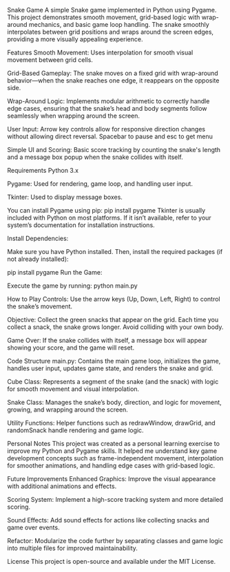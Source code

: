 Snake Game
A simple Snake game implemented in Python using Pygame. This project demonstrates smooth movement, grid-based logic with wrap-around mechanics, and basic game loop handling. The snake smoothly interpolates between grid positions and wraps around the screen edges, providing a more visually appealing experience.

Features
Smooth Movement:
Uses interpolation for smooth visual movement between grid cells.

Grid-Based Gameplay:
The snake moves on a fixed grid with wrap-around behavior—when the snake reaches one edge, it reappears on the opposite side.

Wrap-Around Logic:
Implements modular arithmetic to correctly handle edge cases, ensuring that the snake’s head and body segments follow seamlessly when wrapping around the screen.

User Input:
Arrow key controls allow for responsive direction changes without allowing direct reversal.
Spacebar to pause and esc to get menu

Simple UI and Scoring:
Basic score tracking by counting the snake's length and a message box popup when the snake collides with itself.

Requirements
Python 3.x

Pygame: Used for rendering, game loop, and handling user input.

Tkinter: Used to display message boxes.

You can install Pygame using pip:
pip install pygame
Tkinter is usually included with Python on most platforms. If it isn’t available, refer to your system’s documentation for installation instructions.

Install Dependencies:

Make sure you have Python installed. Then, install the required packages (if not already installed):

pip install pygame
Run the Game:

Execute the game by running:
python main.py

How to Play
Controls:
Use the arrow keys (Up, Down, Left, Right) to control the snake’s movement.

Objective:
Collect the green snacks that appear on the grid. Each time you collect a snack, the snake grows longer. Avoid colliding with your own body.

Game Over:
If the snake collides with itself, a message box will appear showing your score, and the game will reset.

Code Structure
main.py:
Contains the main game loop, initializes the game, handles user input, updates game state, and renders the snake and grid.

Cube Class:
Represents a segment of the snake (and the snack) with logic for smooth movement and visual interpolation.

Snake Class:
Manages the snake’s body, direction, and logic for movement, growing, and wrapping around the screen.

Utility Functions:
Helper functions such as redrawWindow, drawGrid, and randomSnack handle rendering and game logic.

Personal Notes
This project was created as a personal learning exercise to improve my Python and Pygame skills. It helped me understand key game development concepts such as frame-independent movement, interpolation for smoother animations, and handling edge cases with grid-based logic.

Future Improvements
Enhanced Graphics:
Improve the visual appearance with additional animations and effects.

Scoring System:
Implement a high-score tracking system and more detailed scoring.

Sound Effects:
Add sound effects for actions like collecting snacks and game over events.

Refactor:
Modularize the code further by separating classes and game logic into multiple files for improved maintainability.

License
This project is open-source and available under the MIT License.
